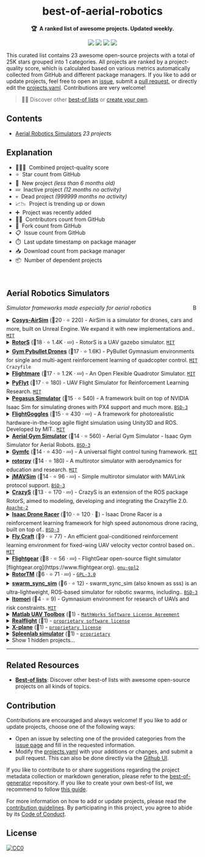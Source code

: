 <!-- markdownlint-disable -->
<h1 align="center">
    best-of-aerial-robotics
    <br>
</h1>

<p align="center">
    <strong>🏆&nbsp; A ranked list of awesome projects. Updated weekly.</strong>
</p>

<p align="center">
    <a href="https://best-of.org" title="Best-of Badge"><img src="http://bit.ly/3o3EHNN"></a>
    <a href="#Contents" title="Project Count"><img src="https://img.shields.io/badge/projects-23-blue.svg?color=5ac4bf"></a>
    <a href="#Contribution" title="Contributions are welcome"><img src="https://img.shields.io/badge/contributions-welcome-green.svg"></a>
    <a href="https://github.com/C-PANATORN/best-of-aerial-robotics/releases" title="Best-of Updates"><img src="https://img.shields.io/github/release-date/C-PANATORN/best-of-aerial-robotics?color=green&label=updated"></a>
</p>

This curated list contains 23 awesome open-source projects with a total of 25K stars grouped into 1 categories. All projects are ranked by a project-quality score, which is calculated based on various metrics automatically collected from GitHub and different package managers. If you like to add or update projects, feel free to open an [issue](https://github.com/C-PANATORN/best-of-aerial-robotics/issues/new/choose), submit a [pull request](https://github.com/C-PANATORN/best-of-aerial-robotics/pulls), or directly edit the [projects.yaml](https://github.com/C-PANATORN/best-of-aerial-robotics/edit/main/projects.yaml). Contributions are very welcome!

> 🧙‍♂️  Discover other [best-of lists](https://best-of.org) or [create your own](https://github.com/best-of-lists/best-of/blob/main/create-best-of-list.md).

## Contents

- [Aerial Robotics Simulators](#aerial-robotics-simulators) _23 projects_

## Explanation
- 🥇🥈🥉&nbsp; Combined project-quality score
- ⭐️&nbsp; Star count from GitHub
- 🐣&nbsp; New project _(less than 6 months old)_
- 💤&nbsp; Inactive project _(12 months no activity)_
- 💀&nbsp; Dead project _(999999 months no activity)_
- 📈📉&nbsp; Project is trending up or down
- ➕&nbsp; Project was recently added
- 👨‍💻&nbsp; Contributors count from GitHub
- 🔀&nbsp; Fork count from GitHub
- 📋&nbsp; Issue count from GitHub
- ⏱️&nbsp; Last update timestamp on package manager
- 📥&nbsp; Download count from package manager
- 📦&nbsp; Number of dependent projects

<br>

## Aerial Robotics Simulators

<a href="#contents"><img align="right" width="15" height="15" src="https://git.io/JtehR" alt="Back to top"></a>

_Simulator frameworks made especially for aerial robotics_

<details><summary><b><a href="https://cosys-lab.github.io/Cosys-AirSim/">Cosys-AirSim</a></b> (🥇20 ·  ⭐ 220) - AirSim is a simulator for drones, cars and more, built on Unreal Engine. We expand it with new implementations and.. <code><a href="http://bit.ly/34MBwT8">MIT</a></code></summary>

- [GitHub](https://github.com/Cosys-Lab/Cosys-AirSim) (👨‍💻 260 · 🔀 77 · 📥 5.6K · 📋 76 - 48% open · ⏱️ 16.04.2025):

	```
	git clone https://github.com/Cosys-Lab/Cosys-AirSim
	```
</details>
<details><summary><b><a href="https://github.com/ethz-asl/rotors_simulator">RotorS</a></b> (🥇18 ·  ⭐ 1.4K · 💤) - RotorS is a UAV gazebo simulator. <code><a href="http://bit.ly/34MBwT8">MIT</a></code></summary>

- [GitHub](https://github.com/ethz-asl/rotors_simulator) (👨‍💻 49 · 🔀 680 · 📋 380 - 42% open · ⏱️ 06.07.2021):

	```
	git clone https://github.com/ethz-asl/rotors_simulator
	```
</details>
<details><summary><b><a href="https://utiasdsl.github.io/gym-pybullet-drones/">Gym Pybullet Drones</a></b> (🥈17 ·  ⭐ 1.6K) - PyBullet Gymnasium environments for single and multi-agent reinforcement learning of quadcopter control. <code><a href="http://bit.ly/34MBwT8">MIT</a></code> <code>Crazyfile</code></summary>

- [GitHub](https://github.com/utiasDSL/gym-pybullet-drones) (👨‍💻 18 · 🔀 440 · 📋 220 - 49% open · ⏱️ 30.08.2025):

	```
	git clone https://github.com/utiasDSL/gym-pybullet-drones
	```
</details>
<details><summary><b><a href="https://uzh-rpg.github.io/flightmare/">Flightmare</a></b> (🥈17 ·  ⭐ 1.2K · 💤) - An Open Flexible Quadrotor Simulator. <code><a href="http://bit.ly/34MBwT8">MIT</a></code></summary>

- [GitHub](https://github.com/uzh-rpg/flightmare) (👨‍💻 7 · 🔀 360 · 📥 5.7K · 📋 170 - 65% open · ⏱️ 15.05.2023):

	```
	git clone https://github.com/uzh-rpg/flightmare
	```
</details>
<details><summary><b><a href="https://github.com/jjshoots/PyFlyt">PyFlyt</a></b> (🥈17 ·  ⭐ 180) - UAV Flight Simulator for Reinforcement Learning Research. <code><a href="http://bit.ly/34MBwT8">MIT</a></code></summary>

- [GitHub](https://github.com/jjshoots/PyFlyt) (👨‍💻 11 · 🔀 33 · 📦 37 · 📋 57 - 24% open · ⏱️ 17.06.2025):

	```
	git clone https://github.com/jjshoots/PyFlyt
	```
- [PyPi](https://pypi.org/project/pyflyt) (📥 940 / month):
	```
	pip install pyflyt
	```
</details>
<details><summary><b><a href="https://pegasussimulator.github.io/PegasusSimulator/">Pegasus Simulator</a></b> (🥈15 ·  ⭐ 540) - A framework built on top of NVIDIA Isaac Sim for simulating drones with PX4 support and much more. <code><a href="http://bit.ly/3aKzpTv">BSD-3</a></code></summary>

- [GitHub](https://github.com/PegasusSimulator/PegasusSimulator) (👨‍💻 4 · 🔀 100 · 📋 51 - 37% open · ⏱️ 20.07.2025):

	```
	git clone https://github.com/PegasusSimulator/PegasusSimulator
	```
</details>
<details><summary><b><a href="https://flightgoggles.mit.edu/">FlightGoggles</a></b> (🥈15 ·  ⭐ 430 · 💤) - A framework for photorealistic hardware-in-the-loop agile flight simulation using Unity3D and ROS. Developed by MIT.. <code><a href="http://bit.ly/34MBwT8">MIT</a></code></summary>

- [GitHub](https://github.com/mit-aera/FlightGoggles) (👨‍💻 9 · 🔀 97 · 📥 1.6K · 📋 170 - 11% open · ⏱️ 01.04.2024):

	```
	git clone https://github.com/mit-aera/FlightGoggles
	```
</details>
<details><summary><b><a href="https://ntnu-arl.github.io/aerial_gym_simulator/">Aerial Gym Simulator</a></b> (🥈14 ·  ⭐ 560) - Aerial Gym Simulator - Isaac Gym Simulator for Aerial Robots. <code><a href="http://bit.ly/3aKzpTv">BSD-3</a></code></summary>

- [GitHub](https://github.com/ntnu-arl/aerial_gym_simulator) (👨‍💻 4 · 🔀 86 · 📋 41 - 26% open · ⏱️ 07.07.2025):

	```
	git clone https://github.com/ntnu-arl/aerial_gym_simulator
	```
</details>
<details><summary><b><a href="http://wfk.io/neuroflight/">Gymfc</a></b> (🥈14 ·  ⭐ 430 · 💤) - A universal flight control tuning framework. <code><a href="http://bit.ly/34MBwT8">MIT</a></code></summary>

- [GitHub](https://github.com/wil3/gymfc) (🔀 100 · 📋 81 - 11% open · ⏱️ 07.10.2021):

	```
	git clone https://github.com/wil3/gymfc/
	```
</details>
<details><summary><b><a href="https://github.com/spencerfolk/rotorpy">rotorpy</a></b> (🥈14 ·  ⭐ 180) - A multirotor simulator with aerodynamics for education and research. <code><a href="http://bit.ly/34MBwT8">MIT</a></code></summary>

- [GitHub](https://github.com/spencerfolk/rotorpy) (👨‍💻 5 · 🔀 41 · 📥 11 · 📋 17 - 5% open · ⏱️ 18.08.2025):

	```
	git clone https://github.com/spencerfolk/rotorpy
	```
</details>
<details><summary><b><a href="https://github.com/PX4/jMAVSim">jMAVSim</a></b> (🥈14 ·  ⭐ 96 · 💤) - Simple multirotor simulator with MAVLink protocol support. <code><a href="http://bit.ly/3aKzpTv">BSD-3</a></code></summary>

- [GitHub](https://github.com/PX4/jMAVSim) (👨‍💻 28 · 🔀 210 · 📋 52 - 30% open · ⏱️ 17.12.2021):

	```
	git clone https://github.com/PX4/jMAVSim
	```
</details>
<details><summary><b><a href="https://github.com/gsilano/CrazyS">CrazyS</a></b> (🥉13 ·  ⭐ 170 · 💤) - CrazyS is an extension of the ROS package RotorS, aimed to modeling, developing and integrating the Crazyflie 2.0. <code><a href="http://bit.ly/3nYMfla">Apache-2</a></code></summary>

- [GitHub](https://github.com/gsilano/CrazyS) (👨‍💻 2 · 🔀 84 · 📋 88 - 10% open · ⏱️ 11.08.2022):

	```
	git clone https://github.com/gsilano/CrazyS
	```
</details>
<details><summary><b><a href="https://github.com/kousheekc/isaac_drone_racer">Isaac Drone Racer</a></b> (🥉10 ·  ⭐ 120 · 🐣) - Isaac Drone Racer is a reinforcement learning framework for high speed autonomous drone racing, built on top of.. <code><a href="http://bit.ly/3aKzpTv">BSD-3</a></code></summary>

- [GitHub](https://github.com/kousheekc/isaac_drone_racer) (🔀 22 · 📋 5 - 20% open · ⏱️ 20.06.2025):

	```
	git clone https://github.com/kousheekc/isaac_drone_racer
	```
</details>
<details><summary><b><a href="https://github.com/GongXudong/fly-craft">Fly Craft</a></b> (🥉9 ·  ⭐ 77) - An efficient goal-conditioned reinforcement learning environment for fixed-wing UAV velocity vector control based on.. <code><a href="http://bit.ly/34MBwT8">MIT</a></code></summary>

- [GitHub](https://github.com/GongXudong/fly-craft) (📦 4 · ⏱️ 02.07.2025):

	```
	git clone https://github.com/GongXudong/fly-craft
	```
- [PyPi](https://pypi.org/project/flycraft) (📥 130 / month):
	```
	pip install flycraft
	```
</details>
<details><summary><b><a href="https://www.flightgear.org/">Flightgear</a></b> (🥉8 ·  ⭐ 56 · 💤) - FlightGear open-source flight simulator [flightgear.org](https://www.flightgear.org). <code><a href="https://tldrlegal.com/search?q=gnu-gpl2">gnu-gpl2</a></code></summary>

- [GitLab](https://gitlab.com/flightgear/flightgear) (🔀 39 · 📋 340 - 47% open · ⏱️ 04.03.2015):

	```
	git clone https://gitlab.com/flightgear/flightgear
	```
</details>
<details><summary><b><a href="https://github.com/arplaboratory/RotorTM">RotorTM</a></b> (🥉6 ·  ⭐ 71 · 💤) -  <code><a href="http://bit.ly/2M0xdwT">GPL-3.0</a></code></summary>

- [GitHub](https://github.com/arplaboratory/RotorTM) (👨‍💻 3 · 🔀 14 · 📋 4 - 50% open · ⏱️ 09.06.2024):

	```
	git clone https://github.com/arplaboratory/RotorTM
	```
</details>
<details><summary><b><a href="https://github.com/shupx/swarm_sync_sim">swarm_sync_sim</a></b> (🥉6 ·  ⭐ 12) - swarm_sync_sim (also known as sss) is an ultra-lightweight, ROS-based simulator for robotic swarms, including.. <code><a href="http://bit.ly/3aKzpTv">BSD-3</a></code></summary>

- [GitHub](https://github.com/shupx/swarm_sync_sim) (👨‍💻 6 · 🔀 1 · ⏱️ 18.03.2025):

	```
	git clone https://github.com/shupx/swarm_sync_sim
	```
</details>
<details><summary><b><a href="https://github.com/gustavo-moura/itomori">Itomori</a></b> (🥉4 ·  ⭐ 9) - Gymnasium environment for research of UAVs and risk constraints. <code><a href="http://bit.ly/34MBwT8">MIT</a></code></summary>

- [GitHub](https://github.com/gustavo-moura/itomori) (⏱️ 29.10.2024):

	```
	git clone https://github.com/gustavo-moura/itomori
	```
</details>
<details><summary><b><a href="https://www.mathworks.com/products/uav.html">Matlab UAV Toolbox</a></b> (🥉1) -  <code><a href="https://tldrlegal.com/search?q=MathWorks%20Software%20License%20Agreement">MathWorks Software License Agreement</a></code></summary>

- _No project information available._</details>
<details><summary><b><a href="https://www.realflight.com/">Realflight</a></b> (🥉1) -  <code><a href="https://tldrlegal.com/search?q=proprietary%20software%20license">proprietary software license</a></code></summary>

- _No project information available._</details>
<details><summary><b><a href="https://www.x-plane.com/">X-plane</a></b> (🥉1) -  <code><a href="https://tldrlegal.com/search?q=proprietary%20license">proprietary license</a></code></summary>

- _No project information available._</details>
<details><summary><b><a href="https://spleenlab.com/">Spleenlab simulator</a></b> (🥉1) -  <code><a href="https://tldrlegal.com/search?q=proprietary">proprietary</a></code></summary>

- _No project information available._</details>
<details><summary>Show 1 hidden projects...</summary>

- <b><a href="https://github.com/microsoft/AirSim">airsim</a></b> (🥇32 ·  ⭐ 17K) - Open source simulator for autonomous vehicles built on Unreal Engine / Unity, from Microsoft AI & Research. <code><a href="http://bit.ly/34MBwT8">MIT</a></code>
</details>

---

## Related Resources

- [**Best-of lists**](https://best-of.org): Discover other best-of lists with awesome open-source projects on all kinds of topics.

## Contribution

Contributions are encouraged and always welcome! If you like to add or update projects, choose one of the following ways:

- Open an issue by selecting one of the provided categories from the [issue page](https://github.com/C-PANATORN/best-of-aerial-robotics/issues/new/choose) and fill in the requested information.
- Modify the [projects.yaml](https://github.com/C-PANATORN/best-of-aerial-robotics/blob/main/projects.yaml) with your additions or changes, and submit a pull request. This can also be done directly via the [Github UI](https://github.com/C-PANATORN/best-of-aerial-robotics/edit/main/projects.yaml).

If you like to contribute to or share suggestions regarding the project metadata collection or markdown generation, please refer to the [best-of-generator](https://github.com/best-of-lists/best-of-generator) repository. If you like to create your own best-of list, we recommend to follow [this guide](https://github.com/best-of-lists/best-of/blob/main/create-best-of-list.md).

For more information on how to add or update projects, please read the [contribution guidelines](https://github.com/C-PANATORN/best-of-aerial-robotics/blob/main/CONTRIBUTING.md). By participating in this project, you agree to abide by its [Code of Conduct](https://github.com/C-PANATORN/best-of-aerial-robotics/blob/main/.github/CODE_OF_CONDUCT.md).

## License

[![CC0](https://mirrors.creativecommons.org/presskit/buttons/88x31/svg/by-sa.svg)](https://creativecommons.org/licenses/by-sa/4.0/)
